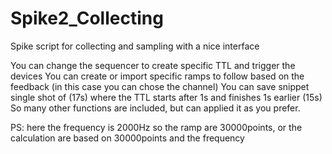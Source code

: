 # Spike2_Collecting
Spike script for collecting and sampling with a nice interface

You can change the sequencer to create specific TTL and trigger the devices
You can create or import specific ramps to follow based on the feedback (in this case you can chose the channel)
You can save snippet single shot of (17s) where the TTL starts after 1s and finishes 1s earlier (15s) 
So many other functions are included, but can applied it as you prefer. 

PS: here the frequency is 2000Hz so the ramp are 30000points, or the calculation are based on 30000points and the frequency
